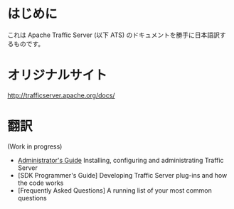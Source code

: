 # はじめに

これは Apache Traffic Server (以下 ATS) のドキュメントを勝手に日本語訳するものです。

# オリジナルサイト

http://trafficserver.apache.org/docs/

# 翻訳
(Work in progress)

- [Administrator's Guide](./administrators-guide.md) Installing, configuring and administrating Traffic Server
- [SDK Programmer's Guide] Developing Traffic Server plug-ins and how the code works
- [Frequently Asked Questions] A running list of your most common questions